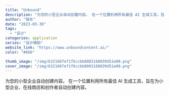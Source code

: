 ```yaml
---
title: "Unbound"
description: "为您的小型企业自动创建内容。 在一个位置利用所有最佳 AI 生成工具，旨在为小型企业、在线商店和创作者自动创建内容。"
author: "瑞东"
date: "2023-03-30"
tags:
  - "设计"
categories: application
series: "设计辅助"
website_link: "https://www.unboundcontent.ai/"
color: "#666"

thumb_image: "/img/6321607ef1f6ccbb8083168039d51e00.png"
cover_image: "/img/6321607ef1f6ccbb8083168039d51e00.png"
---
```


为您的小型企业自动创建内容。 在一个位置利用所有最佳 AI 生成工具，旨在为小型企业、在线商店和创作者自动创建内容。